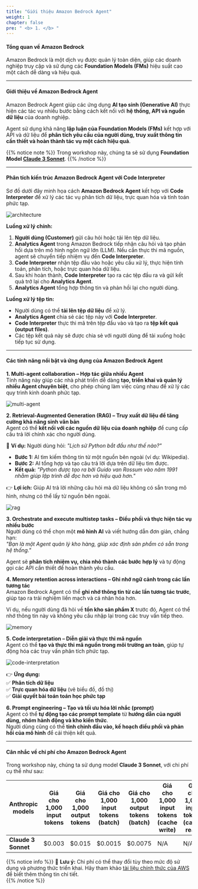 ```yaml
---
title: "Giới thiệu Amazon Bedrock Agent"
weight: 1
chapter: false
pre: " <b> 1. </b> "
---
```


#### **Tổng quan về Amazon Bedrock**  
Amazon Bedrock là một dịch vụ được quản lý toàn diện, giúp các doanh nghiệp truy cập và sử dụng các **Foundation Models (FMs)** hiệu suất cao một cách dễ dàng và hiệu quả.  

---

#### **Giới thiệu về Amazon Bedrock Agent** 

Amazon Bedrock Agent giúp các ứng dụng **AI tạo sinh (Generative AI)** thực hiện các tác vụ nhiều bước bằng cách kết nối với **hệ thống, API và nguồn dữ liệu** của doanh nghiệp.  

Agent sử dụng khả năng **lập luận của Foundation Models (FMs)** kết hợp với API và dữ liệu để **phân tích yêu cầu của người dùng, truy xuất thông tin cần thiết và hoàn thành tác vụ một cách hiệu quả**.  

{{% notice note %}}
Trong workshop này, chúng ta sẽ sử dụng **Foundation Model [Claude 3 Sonnet](https://aws.amazon.com/blogs/aws/anthropics-claude-3-sonnet-foundation-model-is-now-available-in-amazon-bedrock/#:~:text=Introduction%20of%20Anthropic%E2%80%99s%20Claude%203%20Sonnet)**.
{{% /notice %}}


---

#### **Phân tích kiến trúc Amazon Bedrock Agent với Code Interpreter**  

Sơ đồ dưới đây minh họa cách **Amazon Bedrock Agent** kết hợp với **Code Interpreter** để xử lý các tác vụ phân tích dữ liệu, trực quan hóa và tính toán phức tạp.  

![architecture](/images/architecture-workshop-04-bedrock-agent.svg)

**Luồng xử lý chính:**  
1. **Người dùng (Customer)** gửi câu hỏi hoặc tải lên tệp dữ liệu.  
2. **Analytics Agent** trong Amazon Bedrock tiếp nhận câu hỏi và tạo phản hồi dựa trên mô hình ngôn ngữ lớn (LLM). Nếu cần thực thi mã nguồn, agent sẽ chuyển tiếp nhiệm vụ đến **Code Interpreter**.  
3. **Code Interpreter** nhận tệp đầu vào hoặc yêu cầu xử lý, thực hiện tính toán, phân tích, hoặc trực quan hóa dữ liệu.  
4. Sau khi hoàn thành, **Code Interpreter** tạo ra các tệp đầu ra và gửi kết quả trở lại cho **Analytics Agent**.  
5. **Analytics Agent** tổng hợp thông tin và phản hồi lại cho người dùng.  

**Luồng xử lý tệp tin:**  
- Người dùng có thể **tải lên tệp dữ liệu** để xử lý.  
- **Analytics Agent** chia sẻ các tệp này với **Code Interpreter**.  
- **Code Interpreter** thực thi mã trên tệp đầu vào và tạo ra **tệp kết quả (output files)**.  
- Các tệp kết quả này sẽ được chia sẻ với người dùng để tải xuống hoặc tiếp tục sử dụng.  

---

#### **Các tính năng nổi bật và ứng dụng của Amazon Bedrock Agent**  

**1. Multi-agent collaboration – Hợp tác giữa nhiều Agent**  
Tính năng này giúp các nhà phát triển dễ dàng **tạo, triển khai và quản lý nhiều Agent chuyên biệt**, cho phép chúng làm việc cùng nhau để xử lý các quy trình kinh doanh phức tạp.  

![multi-agent](/images/1-theory/image.png)

**2. Retrieval-Augmented Generation (RAG) – Truy xuất dữ liệu để tăng cường khả năng sinh văn bản**  
Agent có thể **kết nối với các nguồn dữ liệu của doanh nghiệp** để cung cấp câu trả lời chính xác cho người dùng.  

🔹 **Ví dụ:** Người dùng hỏi: *"Lịch sử Python bắt đầu như thế nào?"*  
- **Bước 1:** AI tìm kiếm thông tin từ một nguồn bên ngoài (ví dụ: Wikipedia).  
- **Bước 2:** AI tổng hợp và tạo câu trả lời dựa trên dữ liệu tìm được.  
- **Kết quả:** *"Python được tạo ra bởi Guido van Rossum vào năm 1991 nhằm giúp lập trình dễ đọc hơn và hiệu quả hơn."*  

👉 **Lợi ích:** Giúp AI trả lời những câu hỏi mà dữ liệu không có sẵn trong mô hình, nhưng có thể lấy từ nguồn bên ngoài.  

![rag](/images/1-theory/image-1.png)

**3. Orchestrate and execute multistep tasks – Điều phối và thực hiện tác vụ nhiều bước**  
Người dùng có thể chọn một **mô hình AI** và viết hướng dẫn đơn giản, chẳng hạn:  
*"Bạn là một Agent quản lý kho hàng, giúp xác định sản phẩm có sẵn trong hệ thống."*  

Agent sẽ **phân tích nhiệm vụ, chia nhỏ thành các bước hợp lý** và tự động gọi các API cần thiết để hoàn thành yêu cầu.  

**4. Memory retention across interactions – Ghi nhớ ngữ cảnh trong các lần tương tác**  
Amazon Bedrock Agent có thể **ghi nhớ thông tin từ các lần tương tác trước**, giúp tạo ra trải nghiệm liền mạch và cá nhân hóa hơn.  

Ví dụ, nếu người dùng đã hỏi về **tồn kho sản phẩm X** trước đó, Agent có thể nhớ thông tin này và không yêu cầu nhập lại trong các truy vấn tiếp theo.  

![memory](/images/1-theory/image-2.png)

**5. Code interpretation – Diễn giải và thực thi mã nguồn**  
Agent có thể **tạo và thực thi mã nguồn trong môi trường an toàn**, giúp tự động hóa các truy vấn phân tích phức tạp.  

![code-interpretation](/images/1-theory/image-3.png)

👉 **Ứng dụng:**  
✅ **Phân tích dữ liệu**  
✅ **Trực quan hóa dữ liệu** (vẽ biểu đồ, đồ thị)  
✅ **Giải quyết bài toán toán học phức tạp**  

**6. Prompt engineering – Tạo và tối ưu hóa lời nhắc (prompt)**  
Agent có thể **tự động tạo các prompt template** từ **hướng dẫn của người dùng, nhóm hành động và kho kiến thức**.  
Người dùng cũng có thể **tinh chỉnh đầu vào, kế hoạch điều phối và phản hồi của mô hình** để cải thiện kết quả.  

---

#### **Cân nhắc về chi phí cho Amazon Bedrock Agent**

Trong workshop này, chúng ta sử dụng model **Claude 3 Sonnet**, với chi phí cụ thể như sau:  

| **Anthropic models** | **Giá cho 1,000 input tokens** | **Giá cho 1,000 output tokens** | **Giá cho 1,000 input tokens (batch)** | **Giá cho 1,000 output tokens (batch)** | **Giá cho 1,000 input tokens (cache write)** | **Giá cho 1,000 input tokens (cache read)** |
|----------------------|--------------------------------|----------------------------------|-----------------------------------------|------------------------------------------|--------------------------------------------|--------------------------------------------|
| **Claude 3 Sonnet**  | $0.003                         | $0.015                           | $0.0015                                  | $0.0075                                   | N/A                                        | N/A                                        |


{{% notice info %}}
📌 **Lưu ý:** Chi phí có thể thay đổi tùy theo mức độ sử dụng và phương thức triển khai. Hãy tham khảo [tài liệu chính thức của AWS](https://aws.amazon.com/bedrock/pricing/) để biết thêm thông tin chi tiết.  
{{% /notice %}}